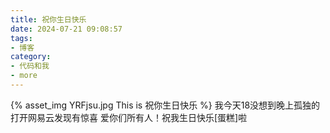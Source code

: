 ```yaml
---
title: 祝你生日快乐
date: 2024-07-21 09:08:57
tags:
- 博客
category:
- 代码和我
- more
---
```

{% asset_img YRFjsu.jpg This is 祝你生日快乐 %}
我今天18没想到晚上孤独的打开网易云发现有惊喜 爱你们所有人！祝我生日快乐[蛋糕]啦